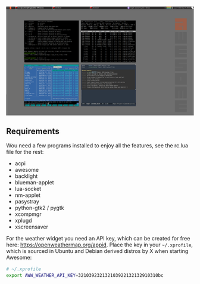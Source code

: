 <a href="https://raw.githubusercontent.com/troglobit/awesome-plain/master/awesome-plain.png"><img align="center" src="awesome-plain.png" width="600"></a>

## Requirements

Wou need a few programs installed to enjoy all the features, see the
rc.lua file for the rest:

- acpi
- awesome
- backlight
- blueman-applet
- lua-socket
- nm-applet
- pasystray
- python-gtk2 / pygtk
- xcompmgr
- xplugd
- xscreensaver

For the weather widget you need an API key, which can be created for
free here: <https://openweathermap.org/appid>.  Place the key in your
`~/.xprofile`, which is sourced in Ubuntu and Debian derived distros by
X when starting Awesome:

```sh
# ~/.xprofile
export AWW_WEATHER_API_KEY=321039232132103922132132910310bc
```


